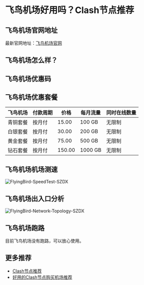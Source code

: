 # 飞鸟机场好用吗？Clash节点推荐

## 飞鸟机场官网地址
最新官网地址：[飞鸟机场官网](https://ct.affxc.com/flyingbird/)

## 飞鸟机场怎么样？


## 飞鸟机场优惠码


## 飞鸟机场优惠套餐

| 飞鸟机场 | 付款周期 | 价格     | 每月流量    | 同时在线数量 |
|------|------|--------|---------|--------|
| 青铜套餐 | 按月付  | 15.00  | 100 GB  | 无限制    |
| 白银套餐 | 按月付  | 30.00  | 200 GB  | 无限制    |
| 黄金套餐 | 按月付  | 75.00  | 500 GB  | 无限制    |
| 钻石套餐 | 按月付  | 150.00 | 1000 GB | 无限制    |

## 飞鸟机场机场测速

![FlyingBird-SpeedTest-SZDX](https://github.com/clashdownload/flyingbird/assets/157440626/e6a837d2-113c-4517-a4d9-181b18e9758b)

## 飞鸟机场出入口分析

![FlyingBird-Network-Topology-SZDX](https://github.com/clashdownload/flyingbird/assets/157440626/6ac6e5d8-d2c0-414f-a5cf-15ebc0c5ef10)

## 飞鸟机场跑路
目前飞鸟机场没有跑路，可以放心使用。

## 更多推荐
 - [Clash节点推荐](https://github.com/clashdownload/Clash)
 - [好用的Clash节点购买机场推荐](https://clash.top/node/?utm_source=github&utm_medium=clashdownload-details)
